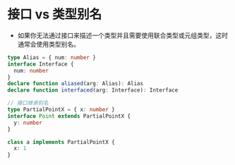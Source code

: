 # 接口 vs 类型别名

- 如果你无法通过接口来描述一个类型并且需要使用联合类型或元组类型，这时通常会使用类型别名。

```ts
type Alias = { num: number }
interface Interface {
  num: number
}
declare function aliased(arg: Alias): Alias
declare function interfaced(arg: Interface): Interface
```

```ts
// 接口继承别名
type PartialPointX = { x: number }
interface Point extends PartialPointX {
  y: number
}

class a implements PartialPointX {
  x: 1
}
```
